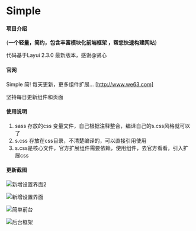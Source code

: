 # Simple

#### 项目介绍
{**一个轻量，简约，包含丰富模块化前端框架 ，帮您快速构建网站**}

代码基于Layui 2.3.0 最新版本，感谢@贤心

#### 官网
Simple 简!  每天更新，更多组件扩展... [http://www.we63.com]

坚持每日更新组件和页面


#### 使用说明

1. sass 存放的css 变量文件，自己根据注释整合，编译自己的s.css风格就可以了
2. s.css 存放在css目录，不清楚编译的，可以直接引用使用
3. s.css是核心文件，官方扩展组件需要依赖，使用组件，去官方看看，引入扩展css

#### 更新截图

![新增设置界面2](http://www.we63.com/page/6.png)

![新增设置界面](http://www.we63.com/page/1.png)

![简单前台](http://www.we63.com/a1.png)

![后台框架](http://www.we63.com/a2.png)

